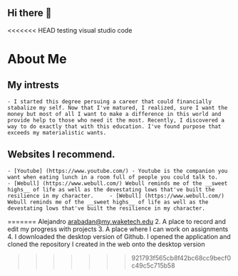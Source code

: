 ## Hi there 👋

<!--
**arabadan711/arabadan711** is a ✨ _special_ ✨ repository because its `README.md` (this file) appears on your GitHub profile.

Here are some ideas to get you started:

- 🔭 I’m currently working on ...
- 🌱 I’m currently learning ...
- 👯 I’m looking to collaborate on ...
- 🤔 I’m looking for help with ...
- 💬 Ask me about ...
- 📫 How to reach me: ...
- 😄 Pronouns: ...
- ⚡ Fun fact: ...
-->
<<<<<<< HEAD
testing visual studio code

# About Me
## My intrests
    - I started this degree persuing a career that could financially stabalize my self. Now that I've matured, I realized, sure I want the money but most of all I want to make a difference in this world and provide help to those who need it the most. Recently, I discovered a way to do exactly that with this education. I've found purpose that exceeds my materialistic wants. 
## Websites I recommend. 
    - [Youtube] (https://www.youtube.com/) - Youtube is the companion you want when eating lunch in a room full of people you could talk to. 
    - [Webull] (https://www.webull.com/) Webull reminds me of the __sweet highs__ of life as well as the devestating lows that've built the resilience in my character.     - [Webull] (https://www.webull.com/) Webull reminds me of the __sweet highs__ of life as well as the devestating lows that've built the resilience in my character. 
=======
Alejandro arabadan@my.waketech.edu
2. A place to record and edit my progress with projects
3. A place where I can work on assignments
4. I downloaded the desktop version of Github. I opened the application and cloned the repository I created in the web onto the desktop version 
>>>>>>> 921793f565cb8f42bc68cc9becf0c49c5c715b58
